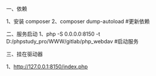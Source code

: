 一、依赖

1、安装 composer
2、composer dump-autoload #更新依赖

二、服务启动
1、php -S 0.0.0.0:8150 -t D:/phpstudy_pro/WWW/gitlab/php_webdav  #启动服务


三、挂在驱动器

1、http://127.0.0.1:8150/index.php 